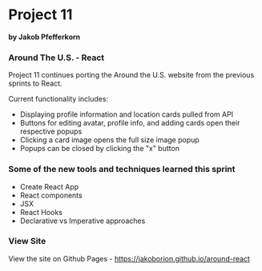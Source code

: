 # Project 11

**by Jakob Pfefferkorn**

### Around The U.S. - React

Project 11 continues porting the Around the U.S. website from the previous sprints to React. 

Current functionality includes:
* Displaying profile information and location cards pulled from API
* Buttons for editing avatar, profile info, and adding cards open their respective popups
* Clicking a card image opens the full size image popup
* Popups can be closed by clicking the "x" button


### Some of the new tools and techniques learned this sprint

* Create React App
* React components
* JSX
* React Hooks
* Declarative vs Imperative approaches

### View Site

View the site on Github Pages - https://jakoborion.github.io/around-react


